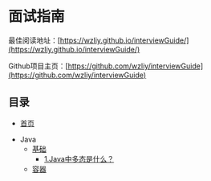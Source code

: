 # 面试指南

最佳阅读地址：[https://wzliy.github.io/interviewGuide/](https://wzliy.github.io/interviewGuide/)

Github项目主页：[https://github.com/wzliy/interviewGuide](https://github.com/wzliy/interviewGuide)

## 目录

- [首页](README.md)

* Java
  - [基础](/interviewGuide/java/javaBasic.md)
    - [1.Java中多态是什么？](/interviewGuide/java/javaBasic.md#Java中多态是什么？)
  - [容器](/interviewGuide/java/concurrent.md)
